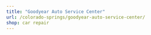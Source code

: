 ```yaml
---
title: "Goodyear Auto Service Center"
url: /colorado-springs/goodyear-auto-service-center/
shop: car repair
---
```

